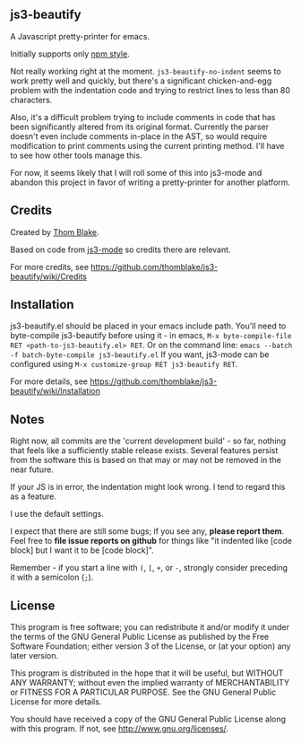 ## js3-beautify ##

A Javascript pretty-printer for emacs.

Initially supports only [npm style](https://github.com/isaacs/npm/blob/master/doc/coding-style.md).

Not really working right at the moment.  `js3-beautify-no-indent` seems to work pretty well and quickly, but there's a significant chicken-and-egg problem with the indentation code and trying to restrict lines to less than 80 characters.

Also, it's a difficult problem trying to include comments in code that has been significantly altered from its original format.  Currently the parser doesn't even include comments in-place in the AST, so would require modification to print comments using the current printing method.  I'll have to see how other tools manage this.

For now, it seems likely that I will roll some of this into js3-mode and abandon this project in favor of writing a pretty-printer for another platform.

## Credits ##

Created by [Thom Blake](https://github.com/thomblake).

Based on code from [js3-mode](https://github.com/thomblake/js3-mode) so credits there are relevant.

For more credits, see https://github.com/thomblake/js3-beautify/wiki/Credits

## Installation ##

js3-beautify.el should be placed in your emacs include path. You'll need to byte-compile js3-beautify before using it - in emacs, `M-x byte-compile-file RET <path-to-js3-beautify.el> RET`.  Or on the command line: `emacs --batch -f batch-byte-compile js3-beautify.el` If you want, js3-mode can be configured using `M-x customize-group RET js3-beautify RET`.

For more details, see https://github.com/thomblake/js3-beautify/wiki/Installation

## Notes ##

Right now, all commits are the 'current development build' - so far, nothing that feels like a sufficiently stable release exists.  Several features persist from the software this is based on that may or may not be removed in the near future.

If your JS is in error, the indentation might look wrong.  I tend to regard this as a feature.

I use the default settings.

I expect that there are still some bugs; if you see any, **please report them**. Feel free to **file issue reports on github** for things like "it indented like [code block] but I want it to be [code block]".

Remember - if you start a line with `(`, `[`, `+`, or `-`, strongly consider preceding it with a semicolon (`;`).

## License ##

This program is free software; you can redistribute it and/or
modify it under the terms of the GNU General Public License as
published by the Free Software Foundation; either version 3 of
the License, or (at your option) any later version.

This program is distributed in the hope that it will be
useful, but WITHOUT ANY WARRANTY; without even the implied
warranty of MERCHANTABILITY or FITNESS FOR A PARTICULAR
PURPOSE.  See the GNU General Public License for more details.

You should have received a copy of the GNU General Public License
along with this program.  If not, see http://www.gnu.org/licenses/.

